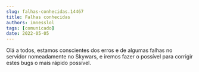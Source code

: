 ```yaml
---
slug: falhas-conhecidas.14467
title: Falhas conhecidas
authors: imnesslol
tags: [comunicado]
date: 2022-05-05
---
```


Olá a todos, estamos conscientes dos erros e de algumas falhas no servidor nomeadamente no Skywars, e iremos fazer o possível para corrigir estes bugs o mais rápido possível.